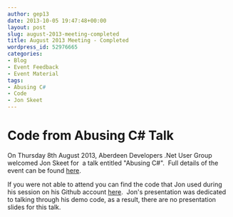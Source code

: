 ```yaml
---
author: gep13
date: 2013-10-05 19:47:48+00:00
layout: post
slug: august-2013-meeting-completed
title: August 2013 Meeting - Completed
wordpress_id: 52976665
categories:
- Blog
- Event Feedback
- Event Material
tags:
- Abusing C#
- Code
- Jon Skeet
---
```


# Code from Abusing C# Talk


On Thursday 8th August 2013, Aberdeen Developers .Net User Group welcomed Jon Skeet for  a talk entitled "Abusing C#".  Full details of the event can be found [here](http://adnuguk.me/11ooiSC).

If you were not able to attend you can find the code that Jon used during his session on his Github account [here](https://github.com/jskeet/DemoCode/tree/master/Abusing%20CSharp).  Jon's presentation was dedicated to talking through his demo code, as a result, there are no presentation slides for this talk.
